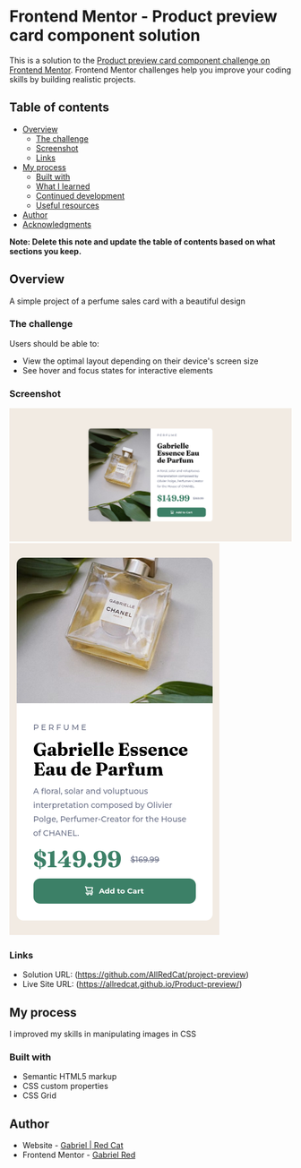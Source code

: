 # Frontend Mentor - Product preview card component solution

This is a solution to the [Product preview card component challenge on Frontend Mentor](https://www.frontendmentor.io/challenges/product-preview-card-component-GO7UmttRfa). Frontend Mentor challenges help you improve your coding skills by building realistic projects. 

## Table of contents

- [Overview](#overview)
  - [The challenge](#the-challenge)
  - [Screenshot](#screenshot)
  - [Links](#links)
- [My process](#my-process)
  - [Built with](#built-with)
  - [What I learned](#what-i-learned)
  - [Continued development](#continued-development)
  - [Useful resources](#useful-resources)
- [Author](#author)
- [Acknowledgments](#acknowledgments)

**Note: Delete this note and update the table of contents based on what sections you keep.**

## Overview

A simple project of a perfume sales card with a beautiful design

### The challenge

Users should be able to:

- View the optimal layout depending on their device's screen size
- See hover and focus states for interactive elements

### Screenshot

![](./screenshots/desktop-view.png) ![](./screenshots/mobile-view.png)

### Links

- Solution URL: (https://github.com/AllRedCat/project-preview)
- Live Site URL: (https://allredcat.github.io/Product-preview/)

## My process

I improved my skills in manipulating images in CSS

### Built with

- Semantic HTML5 markup
- CSS custom properties
- CSS Grid

## Author

- Website - [Gabriel | Red Cat](https://allredcat.github.io/Portfolio/)
- Frontend Mentor - [Gabriel Red](https://www.frontendmentor.io/profile/AllRedCat)
